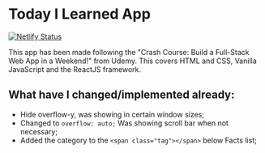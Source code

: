 # Today I Learned App

[![Netlify Status](https://api.netlify.com/api/v1/badges/80d7d8fb-274a-47d8-9713-01903d748aae/deploy-status)](https://app.netlify.com/sites/todayilearned-jdcruz83/deploys)

This app has been made following the "Crash Course: Build a Full-Stack Web App in a Weekend!" from Udemy.
This covers HTML and CSS, Vanilla JavaScript and the ReactJS framework.

## What have I changed/implemented already:

- Hide overflow-y, was showing in certain window sizes;
- Changed to `overflow: auto;` Was showing scroll bar when not necessary;
- Added the category to the `<span class="tag"></span>` below Facts list;

